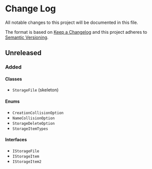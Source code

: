 ﻿# Change Log
All notable changes to this project will be documented in this file.

The format is based on [Keep a Changelog](http://keepachangelog.com/)
and this project adheres to [Semantic Versioning](http://semver.org/).

## Unreleased
### Added
#### Classes
- `StorageFile` (skeleton)
#### Enums
- `CreationCollisionOption`
- `NameCollisionOption`
- `StorageDeleteOption`
- `StorageItemTypes`
#### Interfaces
- `IStorageFile`
- `IStorageItem`
- `IStorageItem2`